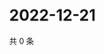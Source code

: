 # 2022-12-21

共 0 条

<!-- BEGIN WEIBO -->
<!-- 最后更新时间 Wed Dec 21 2022 20:26:38 GMT+0800 (China Standard Time) -->

<!-- END WEIBO -->
